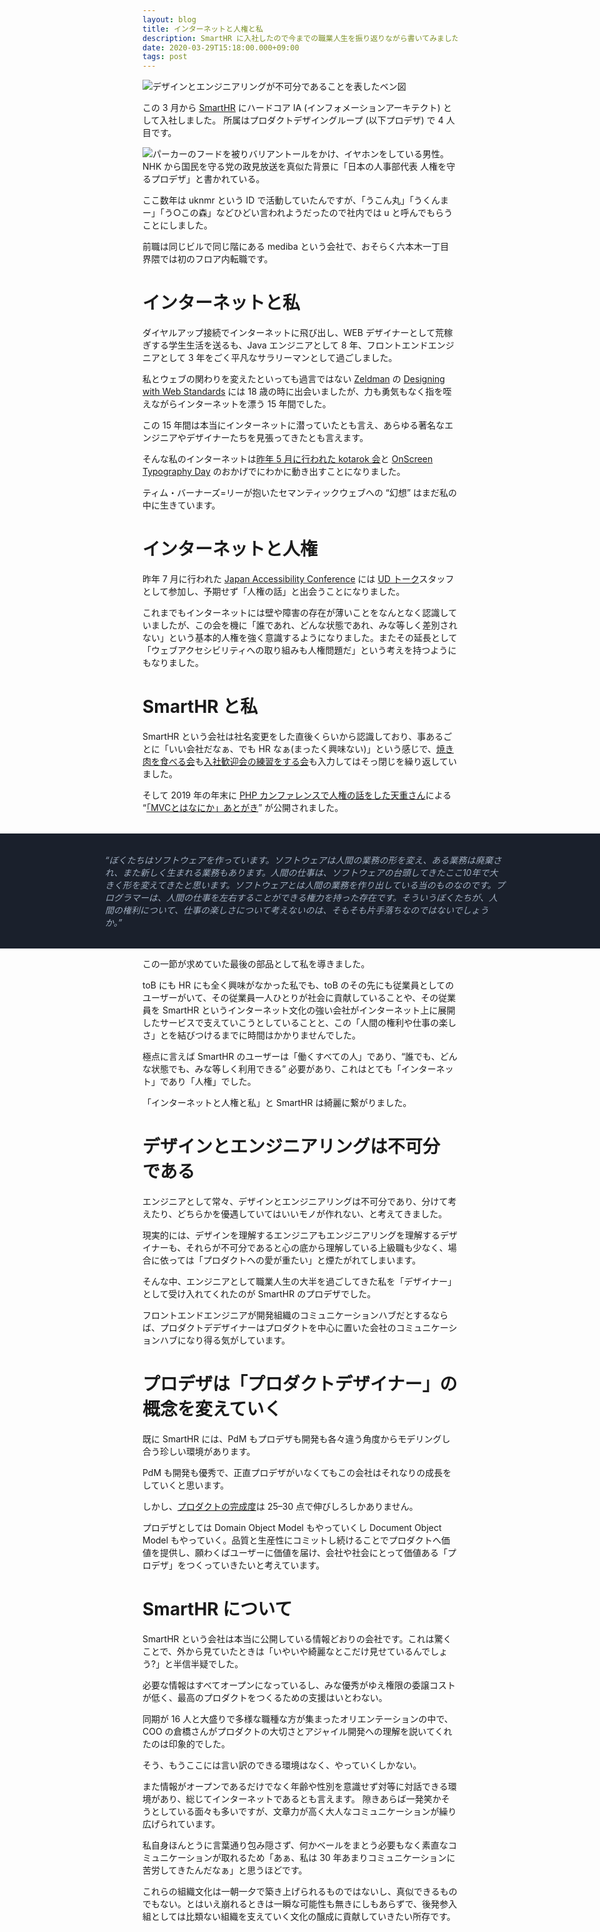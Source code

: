 ```yaml
---
layout: blog
title: インターネットと人権と私
description: SmartHR に入社したので今までの職業人生を振り返りながら書いてみました。
date: 2020-03-29T15:18:00.000+09:00
tags: post
---
```


![デザインとエンジニアリングが不可分であることを表したベン図](https://i.gyazo.com/4f093cd35781760fd055ba85b58e84b3.png)

<time datetime="2020-03-01">この 3 月</time>から [SmartHR](https://smarthr.jp/) にハードコア IA (インフォメーションアーキテクト) として入社しました。
所属はプロダクトデザイングループ (以下プロデザ) で 4 人目です。

![パーカーのフードを被りバリアントールをかけ、イヤホンをしている男性。NHK から国民を守る党の政見放送を真似た背景に「日本の人事部代表 人権を守るプロデザ」と書かれている。](https://i.gyazo.com/95c7537c934ab0752ccd20404f5a22f6.png)

ここ数年は uknmr という ID で活動していたんですが、「うこん丸」「うくんまー」「う○この森」などひどい言われようだったので社内では u と呼んでもらうことにしました。

前職は同じビルで同じ階にある mediba という会社で、おそらく六本木一丁目界隈では初のフロア内転職です。

# インターネットと私

ダイヤルアップ接続でインターネットに飛び出し、WEB デザイナーとして荒稼ぎする学生生活を送るも、Java エンジニアとして 8 年、フロントエンドエンジニアとして 3 年をごく平凡なサラリーマンとして過ごしました。

私とウェブの関わりを変えたといっても過言ではない [Zeldman](https://www.zeldman.com/) の [Designing with Web Standards](https://www.amazon.co.jp/o/ASIN/4839913110/ref-00-22/) には 18 歳の時に出会いましたが、力も勇気もなく指を咥えながらインターネットを漂う 15 年間でした。

この 15 年間は本当にインターネットに潜っていたとも言え、あらゆる著名なエンジニアやデザイナーたちを見張ってきたとも言えます。

そんな私のインターネットは<a href="https://twitter.com/kotarok/status/1123520129298362369"><time datetime="2019-05-01">昨年 5 月</time>に行われた kotarok 会</a>と [OnScreen Typography Day](https://ost.today/) のおかげでにわかに動き出すことになりました。

ティム・バーナーズ=リーが抱いたセマンティックウェブへの “幻想” はまだ私の中に生きています。

# インターネットと人権

<time datetime="2019-07-20">昨年 7 月</time>に行われた [Japan Accessibility Conference](https://japan-a11y-conf.com/vol2/) には [UD トーク](https://udtalk.jp/)スタッフとして参加し、予期せず「人権の話」と出会うことになりました。

これまでもインターネットには壁や障害の存在が薄いことをなんとなく認識していましたが、この会を機に「誰であれ、どんな状態であれ、みな等しく差別されない」という基本的人権を強く意識するようになりました。またその延長として「ウェブアクセシビリティへの取り組みも人権問題だ」という考えを持つようにもなりました。

# SmartHR と私

SmartHR という会社は社名変更をした直後くらいから認識しており、事あるごとに「いい会社だなぁ、でも HR なぁ(まったく興味ない)」という感じで、[焼き肉を食べる会](https://docs.google.com/forms/d/e/1FAIpQLScrOLyGlBDf-_rVsaGKcqMhgoZP0rwn4rUM5Dt_pC5xcqhjWg/viewform)も[入社歓迎会の練習をする会](https://tech.smarthr.jp/entry/2018/07/10/105500)も入力してはそっ閉じを繰り返していました。

そして 2019 年の年末に [PHP カンファレンスで人権の話をした天重さん](https://twitter.com/tenjuu99/status/1200275894612312064)による “[「MVCとはなにか」あとがき](https://note.com/tenjuu99/n/nbbb4b273676d)” が公開されました。

<blockquote style="
  transform: translateX(-50%);
  margin-top: 2rem;
  margin-left: 50%;
  background-color: #1a202c;
  width: 100vw;
  font-size: .875rem;
  font-style: italic;
  color: #a0aec0;
">
  <p style="
    margin: auto;
    margin-top: 0;
    padding: 2rem;
    max-width: 40rem;
  ">“ぼくたちはソフトウェアを作っています。ソフトウェアは人間の業務の形を変え、ある業務は廃棄され、また新しく生まれる業務もあります。人間の仕事は、ソフトウェアの台頭してきたここ10年で大きく形を変えてきたと思います。ソフトウェアとは人間の業務を作り出している当のものなのです。プログラマーは、人間の仕事を左右することができる権力を持った存在です。そういうぼくたちが、人間の権利について、仕事の楽しさについて考えないのは、そもそも片手落ちなのではないでしょうか。”</p>
</blockquote>

この一節が求めていた最後の部品として私を導きました。

toB にも HR にも全く興味がなかった私でも、toB のその先にも従業員としてのユーザーがいて、その従業員一人ひとりが社会に貢献していることや、その従業員を SmartHR というインターネット文化の強い会社がインターネット上に展開したサービスで支えていこうとしていることと、この「人間の権利や仕事の楽しさ」とを結びつけるまでに時間はかかりませんでした。

極点に言えば SmartHR のユーザーは「働くすべての人」であり、“誰でも、どんな状態でも、みな等しく利用できる” 必要があり、これはとても「インターネット」であり「人権」でした。

「インターネットと人権と私」と SmartHR は綺麗に繋がりました。

# デザインとエンジニアリングは不可分である

エンジニアとして常々、デザインとエンジニアリングは不可分であり、分けて考えたり、どちらかを優遇していてはいいモノが作れない、と考えてきました。

現実的には、デザインを理解するエンジニアもエンジニアリングを理解するデザイナーも、それらが不可分であると心の底から理解している上級職も少なく、場合に依っては「プロダクトへの愛が重たい」と煙たがれてしまいます。

そんな中、エンジニアとして職業人生の大半を過ごしてきた私を「デザイナー」として受け入れてくれたのが SmartHR のプロデザでした。

フロントエンドエンジニアが開発組織のコミュニケーションハブだとするならば、プロダクトデデザイナーはプロダクトを中心に置いた会社のコミュニケーションハブになり得る気がしています。

# プロデザは「プロダクトデザイナー」の概念を変えていく

既に SmartHR には、PdM もプロデザも開発も各々違う角度からモデリングし合う珍しい環境があります。

PdM も開発も優秀で、正直プロデザがいなくてもこの会社はそれなりの成長をしていくと思います。

しかし、[プロダクトの完成度](https://blog.shojimiyata.com/entry/2020/03/03/145943)は 25–30 点で伸びしろしかありません。

プロデザとしては Domain Object Model もやっていくし Document Object Model もやっていく。品質と生産性にコミットし続けることでプロダクトへ価値を提供し、願わくばユーザーに価値を届け、会社や社会にとって価値ある「プロデザ」をつくっていきたいと考えています。

# SmartHR について

SmartHR という会社は本当に公開している情報どおりの会社です。これは驚くことで、外から見ていたときは「いやいや綺麗なとこだけ見せているんでしょう?」と半信半疑でした。

必要な情報はすべてオープンになっているし、みな優秀がゆえ権限の委譲コストが低く、最高のプロダクトをつくるための支援はいとわない。

同期が 16 人と大盛りで多様な職種な方が集まったオリエンテーションの中で、COO の倉橋さんがプロダクトの大切さとアジャイル開発への理解を説いてくれたのは印象的でした。

そう、もうここには言い訳のできる環境はなく、やっていくしかない。

また情報がオープンであるだけでなく年齢や性別を意識せず対等に対話できる環境があり、総じてインターネットであるとも言えます。
隙きあらば一発笑かそうとしている面々も多いですが、文章力が高く大人なコミュニケーションが繰り広げられています。

私自身ほんとうに言葉通り包み隠さず、何かベールをまとう必要もなく素直なコミュニケーションが取れるため「あぁ、私は 30 年あまりコミュニケーションに苦労してきたんだなぁ」と思うほどです。

これらの組織文化は一朝一夕で築き上げられるものではないし、真似できるものでもない。とはいえ崩れるときは一瞬な可能性も無きにしもあらずで、後発参入組としては比類ない組織を支えていく文化の醸成に貢献していきたい所存です。
